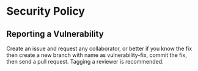 # Security Policy

## Reporting a Vulnerability

Create an issue and request any collaborator, or better if you know the fix then create a new branch with name as vulnerability-fix, commit the fix, then send a pull request. Tagging a reviewer is recommended.
